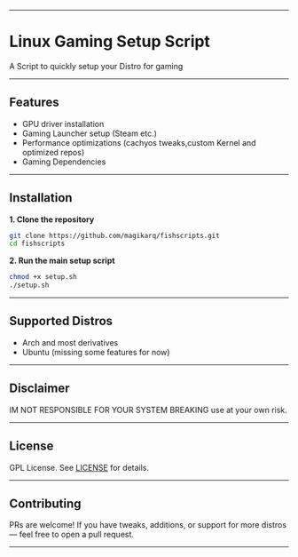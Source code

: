 
---

# Linux Gaming Setup Script

 A Script to quickly setup your Distro for gaming

---

## Features

* GPU driver installation
* Gaming Launcher setup (Steam etc.)
* Performance optimizations (cachyos tweaks,custom Kernel and optimized repos)
* Gaming Dependencies

---

## Installation

**1. Clone the repository**

```bash
git clone https://github.com/magikarq/fishscripts.git
cd fishscripts
```

**2. Run the main setup script**

```bash
chmod +x setup.sh
./setup.sh
```

---

## Supported Distros

* Arch and most derivatives
* Ubuntu (missing some features for now)

---

## Disclaimer

IM NOT RESPONSIBLE FOR YOUR SYSTEM BREAKING use at your own risk.

---

## License

GPL License. See [LICENSE](./LICENSE) for details.

---

## Contributing

PRs are welcome! If you have tweaks, additions, or support for more distros — feel free to open a pull request.

---

